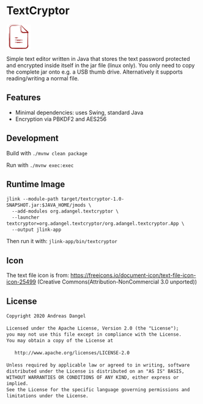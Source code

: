 # TextCryptor

![logo](src/main/resources/icons/text-file-icon-64.png)

Simple text editor written in Java that
stores the text password protected and encrypted inside
itself in the jar file (linux only).
You only need to copy the complete jar onto e.g. a USB thumb drive.
Alternatively it supports reading/writing a normal file.

## Features

*   Minimal dependencies: uses Swing, standard Java
*   Encryption via PBKDF2 and AES256

## Development

Build with `./mvnw clean package`

Run with `./mvnw exec:exec`

## Runtime Image

    jlink --module-path target/textcryptor-1.0-SNAPSHOT.jar:$JAVA_HOME/jmods \
      --add-modules org.adangel.textcryptor \
      --launcher textcryptor=org.adangel.textcryptor/org.adangel.textcryptor.App \
      --output jlink-app

Then run it with: `jlink-app/bin/textcryptor`

## Icon

The text file icon is from: https://freeicons.io/document-icon/text-file-icon-icon-25499
(Creative Commons(Attribution-NonCommercial 3.0 unported))

## License

```
Copyright 2020 Andreas Dangel

Licensed under the Apache License, Version 2.0 (the "License");
you may not use this file except in compliance with the License.
You may obtain a copy of the License at

   http://www.apache.org/licenses/LICENSE-2.0

Unless required by applicable law or agreed to in writing, software
distributed under the License is distributed on an "AS IS" BASIS,
WITHOUT WARRANTIES OR CONDITIONS OF ANY KIND, either express or implied.
See the License for the specific language governing permissions and
limitations under the License.
```


